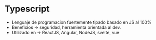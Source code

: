 # Typescript

- Lenguaje de programacion fuertemente tipado basado en JS al 100%
- Beneficios -> seguridad, herramienta orientada al dev.
- Utilizado en -> ReactJS, Angular, NodeJS, svelte, vue

